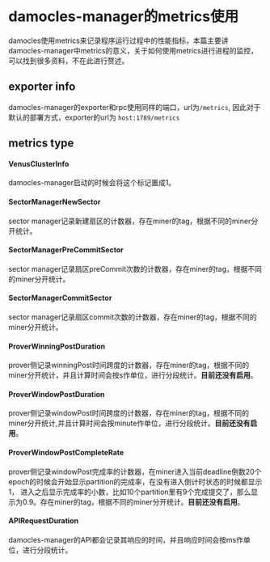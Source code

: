 # damocles-manager的metrics使用
damocles使用metrics来记录程序运行过程中的性能指标，本篇主要讲damocles-manager中metrics的意义，关于如何使用metrics进行进程的监控，
可以找到很多资料，不在此进行赘述。

## exporter info
damocles-manager的exporter和rpc使用同样的端口，url为`/metrics`, 因此对于默认的部署方式，exporter的url为
`host:1789/metrics`

## metrics type

####  VenusClusterInfo
damocles-manager启动的时候会将这个标记置成1。

#### SectorManagerNewSector
sector manager记录新建扇区的计数器，存在miner的tag，根据不同的miner分开统计。

#### SectorManagerPreCommitSector
sector manager记录扇区preCommit次数的计数器，存在miner的tag，根据不同的miner分开统计。

#### SectorManagerCommitSector
sector manager记录扇区commit次数的计数器，存在miner的tag，根据不同的miner分开统计。

#### ProverWinningPostDuration
prover侧记录winningPost时间跨度的计数器，存在miner的tag，根据不同的miner分开统计，并且计算时间会按s作单位，进行分段统计。**目前还没有启用**。

#### ProverWindowPostDuration
prover侧记录windowPost时间跨度的计数器，存在miner的tag，根据不同的miner分开统计,并且计算时间会按minute作单位，进行分段统计。**目前还没有启用**。

#### ProverWindowPostCompleteRate
prover侧记录windowPost完成率的计数器，在miner进入当前deadline倒数20个epoch的时候会开始显示partition的完成率，在没有进入倒计时状态的时候都显示1，
进入之后显示完成率的小数，比如10个partition里有9个完成提交了，那么显示为0.9。存在miner的tag，根据不同的miner分开统计。**目前还没有启用**。

#### APIRequestDuration
damocles-manager的API都会记录其响应的时间，并且响应时间会按ms作单位，进行分段统计。